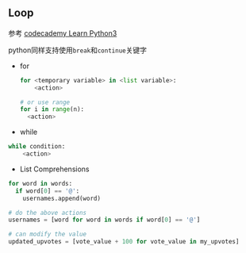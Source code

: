 ## Loop

参考
[codecademy Learn Python3](https://www.codecademy.com/learn/learn-python-3)


python同样支持使用`break`和`continue`关键字

- for 
    ```python
    for <temporary variable> in <list variable>:
        <action>

    # or use range
    for i in range(n):
      <action>

    ```

- while
```python
while condition:
    <action>
```

- List Comprehensions
```python
for word in words:
  if word[0] == '@':
    usernames.append(word)

# do the above actions
usernames = [word for word in words if word[0] == '@']

# can modify the value
updated_upvotes = [vote_value + 100 for vote_value in my_upvotes]
```